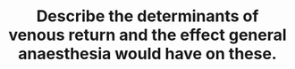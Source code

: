 ---
title: "Describe the determinants of venous return and the effect general anaesthesia would have on these."
entityType: SAQ
exam: PEX
college: ANZCA
year: 2015
sitting: A
question: 14
passRate: 43
EC_expectedDomains:
- "Better organised answers tended to recognize that the question was in two parts and therefore explained the physiological determinants of venous return first."
- "Candidates used these principles to discuss how pharmacological agents, positioning, surgical interventions, e.g. pnuemoperitoneum, and positive pressure ventilation altered the volume of blood returning to the right atrium per unit time."
EC_extraCredit:
- "A pictorial representation of the venous return vs. right atrial pressure curve was useful to demonstrate changes in venous resistance and mean systemic filling pressure and, when drawn and labeled correctly, this gained extra marks."
EC_errorsCommon:
- "Many candidates did not recognize that stroke volume per se is not a determinant of venous return and that cardiac output although linked and interdependent is also not a direct determinant of venous return."
---